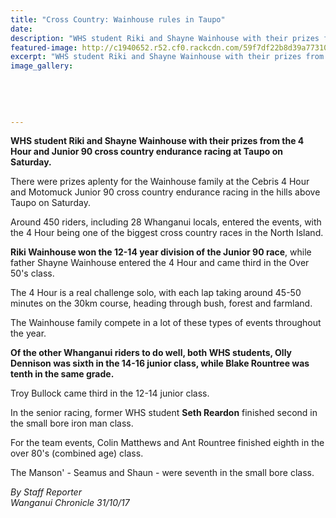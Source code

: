 ```yaml
---
title: "Cross Country: Wainhouse rules in Taupo"
date: 
description: "WHS student Riki and Shayne Wainhouse with their prizes from the 4 Hour and Junior 90 cross country endurance racing..."
featured-image: http://c1940652.r52.cf0.rackcdn.com/59f7df22b8d39a7731000507/Riki-Wainhouse-Motomuch-in-Taupo.jpg
excerpt: "WHS student Riki and Shayne Wainhouse with their prizes from the 4 Hour and Junior 90 cross country endurance racing at Taupo on Saturday."
image_gallery:
    
    
    
    
    
---
```


<p><strong>WHS student Riki and Shayne Wainhouse with their prizes from the 4 Hour and Junior 90 cross country endurance racing at Taupo on Saturday.</strong></p>
<p class="element element-paragraph">There were prizes aplenty for the Wainhouse family at the Cebris 4 Hour and Motomuck Junior 90 cross country endurance racing in the hills above Taupo on Saturday.</p>
<p class="element element-paragraph">Around 450 riders, including 28 Whanganui locals, entered the events, with the 4 Hour being one of the biggest cross country races in the North Island.</p>
<p class="element element-paragraph"><strong>Riki Wainhouse won the 12-14 year division of the Junior 90 race</strong>, while father Shayne Wainhouse entered the 4 Hour and came third in the Over 50's class.</p>
<p class="element element-paragraph">The 4 Hour is a real challenge solo, with each lap taking around 45-50 minutes on the 30km course, heading through bush, forest and farmland.</p>
<p class="element element-paragraph">The Wainhouse family compete in a lot of these types of events throughout the year.</p>
<p class="element element-paragraph"><strong>Of the other Whanganui riders to do well, both WHS students, Olly Dennison was sixth in the 14-16 junior class, while Blake Rountree was tenth in the same grade.</strong></p>
<p class="element element-paragraph">Troy Bullock came third in the 12-14 junior class.</p>
<p class="element element-paragraph">In the senior racing, former WHS student <strong>Seth Reardon</strong> finished second in the small bore iron man class.</p>
<p class="element element-paragraph">For the team events, Colin Matthews and Ant Rountree finished eighth in the over 80's (combined age) class.</p>
<p class="element element-paragraph">The Manson' - Seamus and Shaun - were seventh in the small bore class.</p>
<p><em>By Staff Reporter<br />Wanganui Chronicle 31/10/17</em></p>

